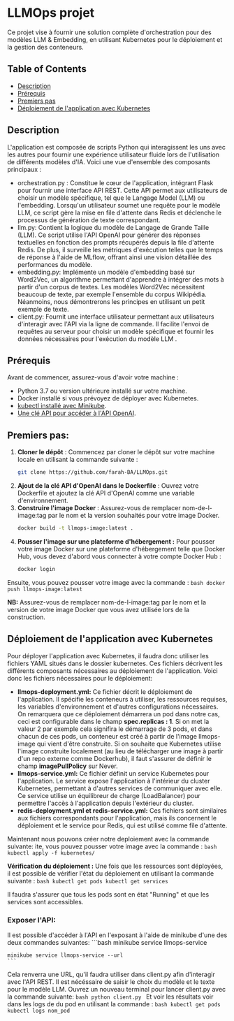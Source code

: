 # LLMOps projet

Ce projet vise à fournir une solution complète d'orchestration pour des modèles LLM &amp; Embedding, en utilisant Kubernetes pour le déploiement et la gestion des conteneurs.
## Table of Contents

- [Description](#description)
- [Prérequis](#prérequis)
- [Premiers pas](#premier-pas)
- [Déploiement de l'application avec Kubernetes](#déploiement-de-lapplication-avec-kubernetes)

  
## Description
L'application est composée de scripts Python qui interagissent les uns avec les autres pour fournir une expérience utilisateur fluide lors de l'utilisation de différents modèles d'IA. Voici une vue d'ensemble des composants principaux :

* orchestration.py : Constitue le cœur de l'application, intégrant Flask pour fournir une interface API REST. Cette API permet aux utilisateurs de choisir un modèle spécifique, tel que le Langage Model (LLM) ou l'embedding. Lorsqu'un utilisateur soumet une requête pour le modèle LLM, ce script gère la mise en file d'attente dans Redis et déclenche le processus de génération de texte correspondant.
* llm.py:  Contient la logique du modèle de Langage de Grande Taille (LLM). Ce script utilise l'API OpenAI pour générer des réponses textuelles en fonction des prompts récupérés depuis la file d'attente Redis. De plus, il surveille les métriques d'exécution telles que le temps de réponse à l'aide de MLflow, offrant ainsi une vision détaillée des performances du modèle.
* embedding.py: Implémente un modèle d'embedding basé sur Word2Vec, un algorithme permettant d'apprendre à intégrer des mots à partir d'un corpus de textes. Les modèles Word2Vec nécessitent beaucoup de texte, par exemple l'ensemble du corpus Wikipédia. Néanmoins, nous démontrerons les principes en utilisant un petit exemple de texte.
* client.py: Fournit une interface utilisateur permettant aux utilisateurs d'interagir avec l'API via la ligne de commande. Il facilite l'envoi de requêtes au serveur pour choisir un modèle spécifique et fournir les données nécessaires pour l'exécution du modèle LLM .

## Prérequis
Avant de commencer, assurez-vous d'avoir votre machine :
- Python 3.7 ou version ultérieure installé sur votre machine.
- Docker installé si vous prévoyez de déployer avec Kubernetes.
- [kubectl installé avec Minikube](https://kubernetes.io/docs/tasks/tools/).
- [Une clé API pour accéder à l'API OpenAI](https://platform.openai.com/account/api-keys).

## Premiers pas: 

1. **Cloner le dépôt** : Commencez par cloner le dépôt sur votre machine locale en utilisant la commande suivante :
   ```bash
   git clone https://github.com/farah-BA/LLMOps.git

2. **Ajout de la clé API d'OpenAI dans le Dockerfile** : Ouvrez votre Dockerfile et ajoutez la clé API d'OpenAI comme une variable d'environnement.
3. **Construire l'image Docker** : Assurez-vous de remplacer nom-de-l-image:tag par le nom et la version souhaités pour votre image Docker. 
   ```bash
   docker build -t llmops-image:latest .
4. **Pousser l'image sur une plateforme d'hébergement :** Pour pousser votre image Docker sur une plateforme d'hébergement telle que Docker Hub, vous devez d'abord vous connecter à votre compte Docker Hub :
    ```bash
    docker login
    ```

Ensuite, vous pouvez pousser votre image avec la commande :
    ```bash
    docker push llmops-image:latest
    ```
    
 **NB:** Assurez-vous de remplacer nom-de-l-image:tag par le nom et la version de votre image Docker que vous avez utilisée lors de la construction.


## Déploiement de l'application avec Kubernetes
Pour déployer l'application avec Kubernetes, il faudra donc utiliser les fichiers YAML situés dans le dossier kubernetes. Ces fichiers décrivent les différents composants nécessaires au déploiement de l'application.
Voici donc les fichiers nécessaires pour le déploiement:

- **llmops-deployment.yml:** Ce fichier décrit le déploiement de l'application. Il spécifie les conteneurs à utiliser, les ressources requises, les variables d'environnement et d'autres configurations nécessaires. On remarquera que ce déploiement démarrera un pod dans notre cas, ceci est configurable dans le champ **spec.replicas : 1**. Si on met la valeur 2 par exemple cela signifira le démarrage de 3 pods, et dans chacun de ces pods, un conteneur est créé à partir de l'image llmops-image qui vient d'être construite.
Si on souhaite que Kubernetes utilise l'image construite localement (au lieu de télécharger une image à partir d'un repo externe comme Dockerhub), il faut s'assurer de définir le champ **imagePullPolicy** sur Never.
- **llmops-service.yml:** Ce fichier définit un service Kubernetes pour l'application. Le service expose l'application à l'intérieur du cluster Kubernetes, permettant à d'autres services de communiquer avec elle. Ce service utilise un équilibreur de charge (LoadBalancer) pour permettre l'accès à l'application depuis l'extérieur du cluster. 
- **redis-deployment.yml et redis-service.yml:** Ces fichiers sont similaires aux fichiers correspondants pour l'application, mais ils concernent le déploiement et le service pour Redis, qui est utilisé comme file d'attente.

Maintenant nous pouvons créer notre deploiement avec la commande suivante:
ite, vous pouvez pousser votre image avec la commande :
    ```bash
    kubectl apply -f kubernetes/
    ```
    
**Vérification du déploiement :** Une fois que les ressources sont déployées, il est possible de vérifier l'état du déploiement en utilisant la commande suivante :
    ```bash
    kubectl get pods
    kubectl get services
    ```
    

Il faudra s'assurer que tous les pods sont en état "Running" et que les services sont accessibles.

### Exposer l'API: 
Il est possible d'accéder à l'API en l'exposant à l'aide de minikube d'une des deux commandes suivantes:
    ```bash
    minikube service llmops-service 
    
    minikube service llmops-service --url
    ```

Cela renverra une URL, qu'il faudra utiliser dans client.py afin d'interagir avec l'API REST. Il est nécéssaire de saisir le choix du modèle et le texte pour le modèle LLM. 
Ouvrez un nouveau terminal pour lancer client.py avec la commande suivante:
    ```bash
    python client.py
    ```
Et voir les résultats voir dans les logs de du pod en utilisant la commande :
    ```bash
    kubectl get pods
    kubectl logs nom_pod
    ```